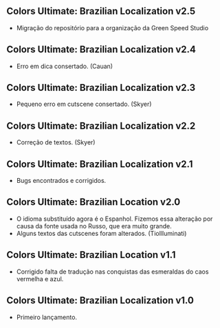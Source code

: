 ## Colors Ultimate: Brazilian Localization v2.5
- Migração do repositório para a organização da Green Speed Studio

## Colors Ultimate: Brazilian Localization v2.4
- Erro em dica consertado. (Cauan)

## Colors Ultimate: Brazilian Localization v2.3
- Pequeno erro em cutscene consertado. (Skyer)

## Colors Ultimate: Brazilian Localization v2.2
- Correção de textos. (Skyer)

## Colors Ultimate: Brazilian Localization v2.1
- Bugs encontrados e corrigidos.

## Colors Ultimate: Brazilian Location v2.0
- O idioma substituído agora é o Espanhol. Fizemos essa alteração por causa da fonte usada no Russo, que era muito grande.
- Alguns textos das cutscenes foram alterados. (TioIlluminati)

## Colors Ultimate: Brazilian Location v1.1
- Corrigido falta de tradução nas conquistas das esmeraldas do caos vermelha e azul.

## Colors Ultimate: Brazilian Localization v1.0
- Primeiro lançamento.
